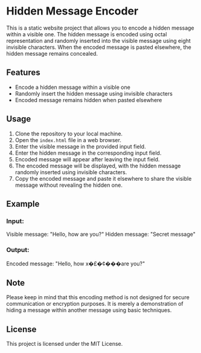 # Hidden Message Encoder

This is a static website project that allows you to encode a hidden message within a visible one. The hidden message is encoded using octal representation and randomly inserted into the visible message using eight invisible characters. When the encoded message is pasted elsewhere, the hidden message remains concealed.

## Features
* Encode a hidden message within a visible one
* Randomly insert the hidden message using invisible characters
* Encoded message remains hidden when pasted elsewhere

## Usage

1. Clone the repository to your local machine.
2. Open the `index.html` file in a web browser.
3. Enter the visible message in the provided input field.
4. Enter the hidden message in the corresponding input field.
5. Encoded message will appear after leaving the input field.
6. The encoded message will be displayed, with the hidden message randomly inserted using invisible characters.
7. Copy the encoded message and paste it elsewhere to share the visible message without revealing the hidden one.

## Example
### Input:
Visible message: "Hello, how are you?"
Hidden message: "Secret message"

### Output:
Encoded message: "Hello, how x�£�¢���are you?"

## Note
Please keep in mind that this encoding method is not designed for secure communication or encryption purposes. It is merely a demonstration of hiding a message within another message using basic techniques.

## License
This project is licensed under the MIT License.